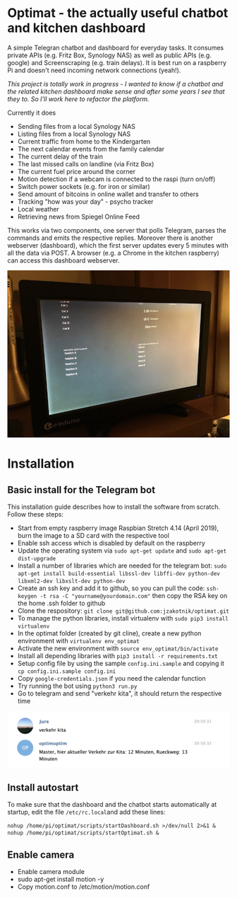 # Optimat - the actually useful chatbot and kitchen dashboard
A simple Telegran chatbot and dashboard for everyday tasks. It consumes private APIs (e.g. Fritz Box, Synology NAS) as well as public APIs (e.g. google) and Screenscraping (e.g. train delays). It is best run on a raspberry Pi and doesn't need incoming network connections (yeah!).

*This project is totally work in progress - I wanted to know if a chatbot and the related kitchen dashboard make sense and after some years I see that they to. So I'll work here to refactor the platform.*

Currently it does
* Sending files from a local Synology NAS
* Listing files from a local Synology NAS
* Current traffic from home to the Kindergarten
* The next calendar events from the family calendar
* The current delay of the train
* The last missed calls on landline (via Fritz Box)
* The current fuel price around the corner
* Motion detection if a webcam is connected to the raspi (turn on/off)
* Switch power sockets (e.g. for iron or similar)
* Send amount of bitcoins in online wallet and transfer to others
* Tracking "how was your day" - psycho tracker
* Local weather
* Retrieving news from Spiegel Online Feed

This works via two components, one server that polls Telegram, parses the commands and emits the respective replies. Moreover there is another webserver (dashboard), which the first server updates every 5 minutes with all the data via POST. A browser (e.g. a Chrome in the kitchen raspberry) can access this dashboard webserver.

![Dashboard example](doc/sample_dashboard.jpg?raw=true "Dashboard example")

# Installation

## Basic install for the Telegram bot
This installation guide describes how to install the software from scratch. Follow these steps:
* Start from empty raspberry image Raspbian Stretch 4.14 (April 2019), burn the image to a SD card with the respective tool
* Enable ssh access which is disabled by default on the raspberry
* Update the operating system via `sudo apt-get update` and `sudo apt-get dist-upgrade` 
* Install a number of libraries which are needed for the telegram bot: `sudo apt-get install build-essential libssl-dev libffi-dev python-dev libxml2-dev libxslt-dev python-dev` 
* Create an ssh key and add it to github, so you can pull the code: `ssh-keygen -t rsa -C "yourname@yourdomain.com"` then copy the RSA key on the home .ssh folder to github
* Clone the respository: `git clone git@github.com:jzakotnik/optimat.git`
* To manage the python libraries, install virtualenv with `sudo pip3 install virtualenv`
* In the optimat folder (created by git cline), create a new python environment with `virtualenv env_optimat`
* Activate the new environment with `source env_optimat/bin/activate`
* Install all depending libraries with `pip3 install -r requirements.txt`
* Setup config file by using the sample `config.ini.sample` and copying it `cp config.ini.sample config.ini`
* Copy `google-credentials.json` if you need the calendar function
* Try running the bot using `python3 run.py`
* Go to telegram and send "verkehr kita", it should return the respective time

![Telegram chat example](doc/sample_chat.jpg?raw=true "Telegram chat example")

## Install autostart
To make sure that the dashboard and the chatbot starts automatically at startup, edit the file `/etc/rc.local`and add these lines:
```
nohup /home/pi/optimat/scripts/startDashboard.sh >/dev/null 2>&1 &
nohup /home/pi/optimat/scripts/startOptimat.sh &
```

## Enable camera
* Enable camera module
* sudo apt-get install motion -y
* Copy motion.conf to /etc/motion/motion.conf

